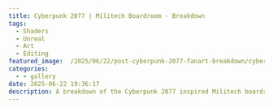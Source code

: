 ```yaml
---
title: Cyberpunk 2077 | Militech Boardroom - Breakdown
tags:
  - Shaders
  - Unreal
  - Art
  - Editing
featured_image:  /2025/06/22/post-cyberpunk-2077-fanart-breakdown/cyberpunk-2077-fanart-breakdown-icon.jpg
categories:
  - - gallery
date: 2025-06-22 19:36:17
description: A breakdown of the Cyberpunk 2077 inspired Militech boardroom in Unreal 5, showcasing shaders, lighting, Perforce server and more.
---
```


